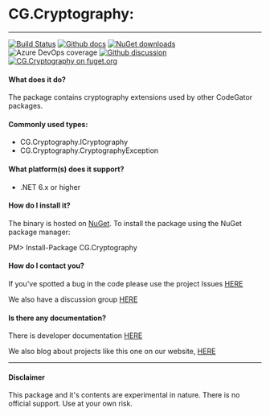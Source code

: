 # CG.Cryptography: 
---
[![Build Status](https://dev.azure.com/codegator/CG.Cryptography/_apis/build/status/CodeGator.CG.Cryptography?branchName=main)](https://dev.azure.com/codegator/CG.Cryptography/_build/latest?definitionId=89&branchName=main)
[![Github docs](https://img.shields.io/static/v1?label=Documentation&message=online&color=blue)](https://codegator.github.io/CG.Cryptography/index.html)
[![NuGet downloads](https://img.shields.io/nuget/dt/CG.Cryptography.svg?style=flat)](https://nuget.org/packages/CG.Cryptography)
![Azure DevOps coverage](https://img.shields.io/azure-devops/coverage/codegator/CG.Cryptography/89)
[![Github discussion](https://img.shields.io/badge/Discussion-online-blue)](https://github.com/CodeGator/CG.Cryptography/discussions)
[![CG.Cryptography on fuget.org](https://www.fuget.org/packages/CG.Cryptography/badge.svg)](https://www.fuget.org/packages/CG.Cryptography)

#### What does it do?
The package contains cryptography extensions used by other CodeGator packages.

#### Commonly used types:
* CG.Cryptography.ICryptography
* CG.Cryptography.CryptographyException

#### What platform(s) does it support?
* .NET 6.x or higher

#### How do I install it?
The binary is hosted on [NuGet](https://www.nuget.org/packages/CG.Cryptography/). To install the package using the NuGet package manager:

PM> Install-Package CG.Cryptography

#### How do I contact you?
If you've spotted a bug in the code please use the project Issues [HERE](https://github.com/CodeGator/CG.Cryptography/issues)

We also have a discussion group [HERE](https://github.com/CodeGator/CG.Cryptography/discussions)

#### Is there any documentation?
There is developer documentation [HERE](https://codegator.github.io/CG.Cryptography/)

We also blog about projects like this one on our website, [HERE](http://www.codegator.com)

---

#### Disclaimer
This package and it's contents are experimental in nature. There is no official support. Use at your own risk.

